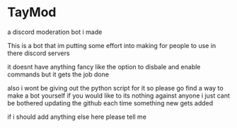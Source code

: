# TayMod
a discord moderation bot i made


This is a bot that im putting some effort into making for people to use in there discord servers

it doesnt have anything fancy like the option to disbale and enable commands but it gets the job done


also i wont be giving out the python script for it so please go find a way to make a bot yourself if you would like to
its nothing against anyone i just cant be bothered updating the github each time something new gets added

if i should add anything else here please tell me
